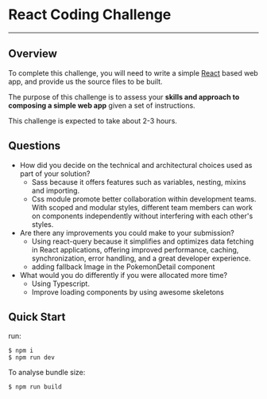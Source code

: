 # React Coding Challenge
---

## Overview

To complete this challenge, you will need to write a simple [React](https://facebook.github.io/react/) based web app, and provide us the source files to be built.

The purpose of this challenge is to assess your **skills and approach to composing a simple web app** given a set of instructions.

This challenge is expected to take about 2-3 hours.

## Questions 
- How did you decide on the technical and architectural choices used as part of your solution?
    - Sass because it offers features such as variables, nesting, mixins and importing.
    - Css module promote better collaboration within development teams. With scoped and modular styles, different team members can work on components independently without         interfering with each other's styles.
- Are there any improvements you could make to your submission?
    - Using react-query because it simplifies and optimizes data fetching in React applications, offering improved performance, caching, synchronization, error handling, and 
      a great developer experience.
    - adding fallback Image in the PokemonDetail component
- What would you do differently if you were allocated more time?
    - Using Typescript.
    - Improve loading components by using awesome skeletons


## Quick Start
run:

```
$ npm i
$ npm run dev
```

To analyse bundle size:

```
$ npm run build
```
